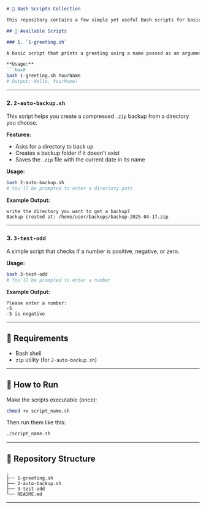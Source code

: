 ```markdown
# 🧰 Bash Scripts Collection

This repository contains a few simple yet useful Bash scripts for basic Linux practice and scripting exercises.

## 📜 Available Scripts

### 1. `1-greeting.sh`

A basic script that prints a greeting using a name passed as an argument.

**Usage:**
```bash
bash 1-greeting.sh YourName
# Output: Hello, YourName!
```

---

### 2. `2-auto-backup.sh`

This script helps you create a compressed `.zip` backup from a directory you choose.

**Features:**
- Asks for a directory to back up
- Creates a backup folder if it doesn't exist
- Saves the `.zip` file with the current date in its name

**Usage:**
```bash
bash 2-auto-backup.sh
# You'll be prompted to enter a directory path
```

**Example Output:**
```
write the directory you want to get a backup?
Backup created at: /home/user/backups/backup-2025-04-17.zip
```

---

### 3. `3-test-odd`

A simple script that checks if a number is positive, negative, or zero.

**Usage:**
```bash
bash 3-test-odd
# You'll be prompted to enter a number
```

**Example Output:**
```
Please enter a number: 
-5
-5 is negative
```

---

## 🔧 Requirements

- Bash shell
- `zip` utility (for `2-auto-backup.sh`)

---

## 🚀 How to Run

Make the scripts executable (once):
```bash
chmod +x script_name.sh
```

Then run them like this:
```bash
./script_name.sh
```

---

## 📁 Repository Structure

```
.
├── 1-greeting.sh
├── 2-auto-backup.sh
├── 3-test-odd
└── README.md
```

---
